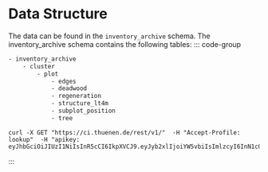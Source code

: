 <script setup>
  import DashboardButton from './components/RestDocumentation.vue'
</script>

# Data Structure 

The data can be found in the `inventory_archive` schema. The inventory_archive schema contains the following tables:
::: code-group
```txt [Sructure]
- inventory_archive
    - cluster 
        - plot
            - edges
            - deadwood
            - regeneration
            - structure_lt4m
            - subplot_position
            - tree
```
```txt-vue [Request Schema]
curl -X GET "https://ci.thuenen.de/rest/v1/"  -H "Accept-Profile: lookup"  -H "apikey: eyJhbGciOiJIUzI1NiIsInR5cCI6IkpXVCJ9.eyJyb2xlIjoiYW5vbiIsImlzcyI6InN1cGFiYXNlIiwiaWF0IjoxNzQ1NzkxMjAwLCJleHAiOjE5MDM1NTc2MDB9.hXiYlA_168hHZ6fk3zPgABQUpEcqkYRMzu0A5W5PtYU"
```
:::

<DashboardButton contentProfile="inventory_archive" />